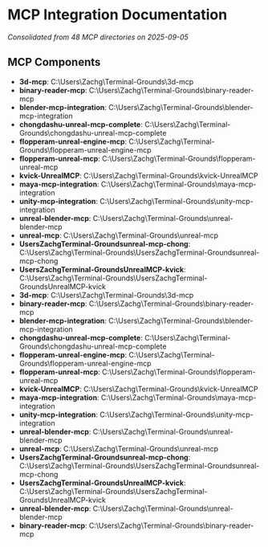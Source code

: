 # MCP Integration Documentation

*Consolidated from 48 MCP directories on 2025-09-05*

## MCP Components

- **3d-mcp**: C:\Users\Zachg\Terminal-Grounds\3d-mcp
- **binary-reader-mcp**: C:\Users\Zachg\Terminal-Grounds\binary-reader-mcp
- **blender-mcp-integration**: C:\Users\Zachg\Terminal-Grounds\blender-mcp-integration
- **chongdashu-unreal-mcp-complete**: C:\Users\Zachg\Terminal-Grounds\chongdashu-unreal-mcp-complete
- **flopperam-unreal-engine-mcp**: C:\Users\Zachg\Terminal-Grounds\flopperam-unreal-engine-mcp
- **flopperam-unreal-mcp**: C:\Users\Zachg\Terminal-Grounds\flopperam-unreal-mcp
- **kvick-UnrealMCP**: C:\Users\Zachg\Terminal-Grounds\kvick-UnrealMCP
- **maya-mcp-integration**: C:\Users\Zachg\Terminal-Grounds\maya-mcp-integration
- **unity-mcp-integration**: C:\Users\Zachg\Terminal-Grounds\unity-mcp-integration
- **unreal-blender-mcp**: C:\Users\Zachg\Terminal-Grounds\unreal-blender-mcp
- **unreal-mcp**: C:\Users\Zachg\Terminal-Grounds\unreal-mcp
- **UsersZachgTerminal-Groundsunreal-mcp-chong**: C:\Users\Zachg\Terminal-Grounds\UsersZachgTerminal-Groundsunreal-mcp-chong
- **UsersZachgTerminal-GroundsUnrealMCP-kvick**: C:\Users\Zachg\Terminal-Grounds\UsersZachgTerminal-GroundsUnrealMCP-kvick
- **3d-mcp**: C:\Users\Zachg\Terminal-Grounds\3d-mcp
- **binary-reader-mcp**: C:\Users\Zachg\Terminal-Grounds\binary-reader-mcp
- **blender-mcp-integration**: C:\Users\Zachg\Terminal-Grounds\blender-mcp-integration
- **chongdashu-unreal-mcp-complete**: C:\Users\Zachg\Terminal-Grounds\chongdashu-unreal-mcp-complete
- **flopperam-unreal-engine-mcp**: C:\Users\Zachg\Terminal-Grounds\flopperam-unreal-engine-mcp
- **flopperam-unreal-mcp**: C:\Users\Zachg\Terminal-Grounds\flopperam-unreal-mcp
- **kvick-UnrealMCP**: C:\Users\Zachg\Terminal-Grounds\kvick-UnrealMCP
- **maya-mcp-integration**: C:\Users\Zachg\Terminal-Grounds\maya-mcp-integration
- **unity-mcp-integration**: C:\Users\Zachg\Terminal-Grounds\unity-mcp-integration
- **unreal-blender-mcp**: C:\Users\Zachg\Terminal-Grounds\unreal-blender-mcp
- **unreal-mcp**: C:\Users\Zachg\Terminal-Grounds\unreal-mcp
- **UsersZachgTerminal-Groundsunreal-mcp-chong**: C:\Users\Zachg\Terminal-Grounds\UsersZachgTerminal-Groundsunreal-mcp-chong
- **UsersZachgTerminal-GroundsUnrealMCP-kvick**: C:\Users\Zachg\Terminal-Grounds\UsersZachgTerminal-GroundsUnrealMCP-kvick
- **unreal-blender-mcp**: C:\Users\Zachg\Terminal-Grounds\unreal-blender-mcp
- **binary-reader-mcp**: C:\Users\Zachg\Terminal-Grounds\binary-reader-mcp